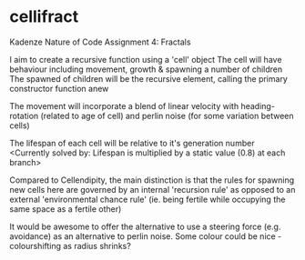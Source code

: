 # cellifract
Kadenze Nature of Code Assignment 4: Fractals

I aim to create a recursive function using a 'cell' object
The cell will have behaviour including movement, growth & spawning a number of children
The spawned of children will be the recursive element, calling the primary constructor function anew

The movement will incorporate a blend of linear velocity with heading-rotation (related to age of cell) and perlin noise (for some variation between cells)

The lifespan of each cell will be relative to it's generation number <Currently solved by: Lifespan is multiplied by a static value (0.8) at each branch>

Compared to Cellendipity, the main distinction is that the rules for spawning new cells here are governed by an internal 'recursion rule' as opposed to an external 'environmental chance rule' (ie. being fertile while occupying the same space as a fertile other)

It would be awesome to offer the alternative to use a steering force (e.g. avoidance) as an alternative to perlin noise.
Some colour could be nice - colourshifting as radius shrinks?
